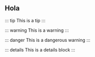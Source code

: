 ---
---
## Hola


::: tip
This is a tip
:::

::: warning
This is a warning
:::

::: danger
This is a dangerous warning
:::

::: details
This is a details block
:::